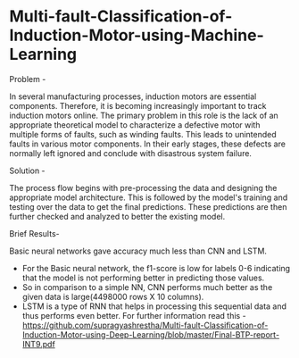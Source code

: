 # Multi-fault-Classification-of-Induction-Motor-using-Machine-Learning

Problem -

In several manufacturing processes, induction motors are essential components. Therefore, it is becoming increasingly important to track induction motors online. The primary
problem in this role is the lack of an appropriate theoretical model to characterize a defective motor with multiple forms of faults, such as winding faults. This leads to unintended
faults in various motor components. In their early stages, these defects are normally left ignored and conclude with disastrous system failure.

Solution -

The process flow begins with pre-processing the data and designing the appropriate model architecture. This is followed by the model's training and testing over the data to get the final predictions. These predictions are then further checked and analyzed to better the existing model.

Brief Results-

Basic neural networks gave accuracy much less than CNN and LSTM.
* For the Basic neural network, the f1-score is low for labels 0-6 indicating that the model is not performing better in predicting those values.
* So in comparison to a simple NN, CNN performs much better as the given data is large(4498000 rows X 10 columns).
* LSTM is a type of RNN that helps in processing this sequential data and thus performs even better.
For further information read this - https://github.com/supragyashrestha/Multi-fault-Classification-of-Induction-Motor-using-Deep-Learning/blob/master/Final-BTP-report-INT9.pdf
